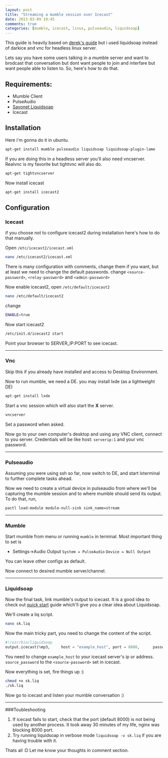 ```yaml
---
layout: post
title: "Streaming a mumble session over Icecast"
date: 2013-03-09 19:45
comments: true
categories: [mumble, icecast, linux, pulseaudio, liquidsoap]
---
```


This guide is heavily based on [derek's guide](http://www.skyehaven.net/blog/2011/03/14/mumble-icecast/) but i used liquidsoap instead of darkice and vnc for headless linux server.

Lets say you have some users talking in a mumble server and want to brodcast that conversation but dont want  people to join and interfare but want people able to listen to. So, here's how to do that.
<!-- more -->
Requirements:
--

- Mumble Client
- PulseAudio
- [Savonet Liquidsoap](http://savonet.sourceforge.net/)
- Icecast

## Installation
Here i'm gonna do it in ubuntu.

``` sh
apt-get install mumble pulseaudio liquidsoap liquidsoap-plugin-lame
```

If you are doing this in a headless server you'll also need vncserver. Realvnc is my favorite but tightvnc will also do.
``` sh
apt-get tightvncserver
```

Now install icecast
``` sh
apt-get install icecast2
```

## Configuration

### Icecast
if you choose not to configure icecast2 during installation here's how to do that manually.

Open `/etc/icecast2/icecast.xml`

``` sh
nano /etc/icecast2/icecast.xml
```

There is many configuration with comments, change them if you want, but at least we need to change the default passwords. change `<source-password>`, `<relay-password>` and `<admin-password>`

Now enable icecast2, open `/etc/default/icecast2`
``` sh
nano /etc/default/icecast2
```
change
``` sh
ENABLE=true
```

Now start icecast2
``` sh
/etc/init.d/icecast2 start
```

Point your browser to SERVER_IP:PORT to see icecast.
- - -
### Vnc
Skip this if you already have installed and access to Desktop Environment.

Now to run mumble, we need a DE. you may install lxde (as a lightweight DE)
``` sh
apt-get install lxde
```

Start a vnc session which will also start the **X** server.
``` sh
vncserver
```
Set a password when asked.

Now go to your own computer's desktop and using any VNC client, connect to you server. Credentials will be like host: `serverip:1` and your vnc password.
- - -
### Pulseaudio

Assuming you were using ssh so far, now switch to DE, and start lxterminal to further complete tasks ahead.

Now we need to create a virtual device in pulseaudio from where we'll be capturing the mumble session and to where mumble should send its output.
To do that, run,
``` sh
pactl load-module module-null-sink sink_name=stream
```
- - -
### Mumble

Start mumble from menu or running `mumble` in terminal. Most important thing to set is 

* Settings->Audio Output
	`System = PulseAudio`
	`Device = Null Output`

You can leave other configs as default.

Now connect to desired mumble server/channel.
- - -
### Liquidsoap

Now the final task, link mumble's output to icecast. It is a good idea to check out [quick start](http://savonet.sourceforge.net/doc-svn/quick_start.html) guide which'll give you a clear idea about Liquidsoap.

We'll create a liq script.
``` sh
nano sk.liq
```

Now the main tricky part, you need to change the content of the script.

``` python
#!/usr/bin/liquidsoap
output.icecast(%mp3,     host = "example_host", port = 8000,      password = "source_password", mount = "gittu",     input.pulseaudio(device = "stream.monitor"))
```
You need to change `example_host` to your icecast server's ip or address. `source_password` to the `<source-password>` set in icecast.

Now everything is set, fire things up :)

``` sh
chmod +x sk.liq
./sk.liq
```

Now go to icecast and listen your mumble conversation :)
- - -
###Toubleshooting
1. If icecast fails to start, check that the port (default 8000) is not being used by another process. It took away 30 minutes of my life, nginx was blocking 8000 port.
2. Try running liquidsoap in verbose mode `liquidsoap -v sk.liq` if you are having trouble with it.


Thats all :D Let me know your thoughts in comment section.